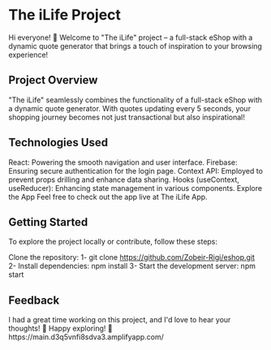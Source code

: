 <h1>The iLife Project</h1>
Hi everyone! 👋 Welcome to "The iLife" project – a full-stack eShop with a dynamic quote generator that brings a touch of inspiration to your browsing experience!

<h2>Project Overview</h2>
"The iLife" seamlessly combines the functionality of a full-stack eShop with a dynamic quote generator. With quotes updating every 5 seconds, your shopping journey becomes not just transactional but also inspirational!

<h2>Technologies Used</h2>
React: Powering the smooth navigation and user interface.
Firebase: Ensuring secure authentication for the login page.
Context API: Employed to prevent props drilling and enhance data sharing.
Hooks (useContext, useReducer): Enhancing state management in various components.
Explore the App
Feel free to check out the app live at The iLife App.

<h2>Getting Started</h2>
To explore the project locally or contribute, follow these steps:

Clone the repository:
1- git clone https://github.com/Zobeir-Rigi/eshop.git
2- Install dependencies: npm install
3- Start the development server: npm start

<h2>Feedback</h2>
I had a great time working on this project, and I'd love to hear your thoughts! 🤞
Happy exploring! 🚀 https://main.d3q5vnfi8sdva3.amplifyapp.com/



